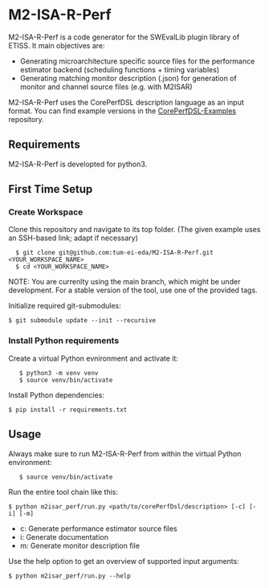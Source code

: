 # M2-ISA-R-Perf
M2-ISA-R-Perf is a code generator for the SWEvalLib plugin library of ETISS. It main objectives are:
- Generating microarchitecture specific source files for the performance estimator backend (scheduling functions + timing variables)
- Generating matching monitor description (.json) for generation of monitor and channel source files (e.g. with M2ISAR) 

M2-ISA-R-Perf uses the CorePerfDSL description language as an input format. You can find example versions in the [CorePerfDSL-Examples](https://github.com/tum-ei-eda/CorePerfDSL-Examples) repository.

## Requirements
M2-ISA-R-Perf is developted for python3.

## First Time Setup

### Create Workspace
Clone this repository and navigate to its top folder. (The given example uses an SSH-based link; adapt if necessary)

      $ git clone git@github.com:tum-ei-eda/M2-ISA-R-Perf.git <YOUR_WORKSPACE_NAME>
      $ cd <YOUR_WORKSPACE_NAME>

NOTE: You are currenlty using the main branch, which might be under development. For a stable version of the tool, use one of the provided tags.

Initialize required git-submodules:

	$ git submodule update --init --recursive

### Install Python requirements
Create a virtual Python evnironment and activate it:

       $ python3 -m venv venv
       $ source venv/bin/activate

Install Python dependencies:

	$ pip install -r requirements.txt

## Usage
Always make sure to run M2-ISA-R-Perf from within the virtual Python environment:

       $ source venv/bin/activate

Run the entire tool chain like this:

    $ python m2isar_perf/run.py <path/to/corePerfDsl/description> [-c] [-i] [-m]

- c: Generate performance estimator source files
- i: Generate documentation
- m: Generate monitor description file

Use the help option to get an overview of supported input arguments:

    $ python m2isar_perf/run.py --help
